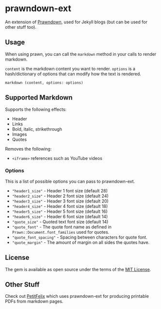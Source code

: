 # prawndown-ext

An extension of [Prawndown](https://github.com/kaspermeyer/prawndown), used for Jekyll blogs (but can be used for other stuff too).

## Usage

When using prawn, you can call the ``markdown`` method in your calls to render markdown.

``content`` is the markdown content you want to render.
``options`` is a hash/dictionary of options that can modify how the text is rendered.

```
markdown (content, options: options)
```

## Supported Markdown

Supports the following effects:
* Header
* Links
* Bold, italic, strikethrough
* Images
* Quotes

Removes the following:
* ``<iframe>`` references such as YouTube videos

### Options

This is a list of possible options you can pass to prawndown-ext.

* ``"header1_size"`` - Header 1 font size (default 28)
* ``"header2_size"`` - Header 2 font size (default 24)
* ``"header3_size"`` - Header 3 font size (default 20)
* ``"header4_size"`` - Header 4 font size (default 18)
* ``"header5_size"`` - Header 5 font size (default 16)
* ``"header6_size"`` - Header 6 font size (default 14)
* ``"quote_size"`` - Quoted text font size (default 14)
* ``"quote_font"`` - The quote font name as defined in ``Prawn::Document.font_families`` used for quotes.
* ``"quote_font_spacing"`` - Spacing between characters for quote font.
* ``"quote_margin"`` - The amount of margin on all sides the quotes have.

## License

The gem is available as open source under the terms of the [MIT License](https://opensource.org/licenses/MIT).

## Other Stuff

Check out [PetitFelix](https://github.com/badgernested/petitfelix) which uses prawndown-ext for producing printable PDFs from markdown pages.

